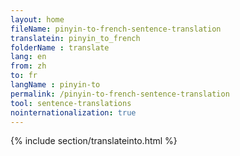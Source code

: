 ```yaml
---
layout: home
fileName: pinyin-to-french-sentence-translation
translatein: pinyin_to_french
folderName : translate
lang: en
from: zh
to: fr
langName : pinyin-to
permalink: /pinyin-to-french-sentence-translation
tool: sentence-translations
nointernationalization: true
---
```

{% include section/translateinto.html %}
